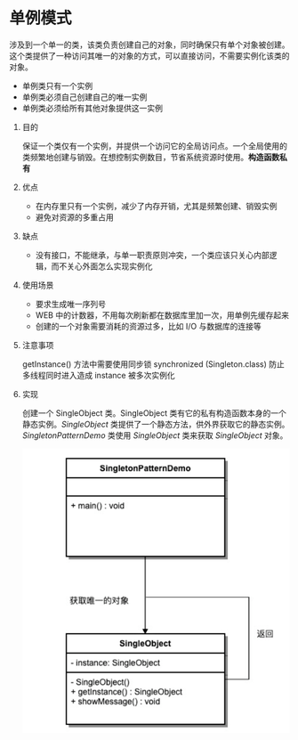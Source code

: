 # 单例模式

涉及到一个单一的类，该类负责创建自己的对象，同时确保只有单个对象被创建。这个类提供了一种访问其唯一的对象的方式，可以直接访问，不需要实例化该类的对象。

- 单例类只有一个实例
- 单例类必须自己创建自己的唯一实例
- 单例类必须给所有其他对象提供这一实例

1. 目的

   保证一个类仅有一个实例，并提供一个访问它的全局访问点。一个全局使用的类频繁地创建与销毁。在想控制实例数目，节省系统资源时使用。**构造函数私有**

2. 优点

   - 在内存里只有一个实例，减少了内存开销，尤其是频繁创建、销毁实例
   - 避免对资源的多重占用

3. 缺点

   - 没有接口，不能继承，与单一职责原则冲突，一个类应该只关心内部逻辑，而不关心外面怎么实现实例化

4. 使用场景

   - 要求生成唯一序列号
   - WEB 中的计数器，不用每次刷新都在数据库里加一次，用单例先缓存起来
   - 创建的一个对象需要消耗的资源过多，比如 I/O 与数据库的连接等

5. 注意事项

   getInstance() 方法中需要使用同步锁 synchronized (Singleton.class) 防止多线程同时进入造成 instance 被多次实例化

6. 实现

   创建一个 SingleObject 类。SingleObject 类有它的私有构造函数本身的一个静态实例。*SingleObject* 类提供了一个静态方法，供外界获取它的静态实例。*SingletonPatternDemo* 类使用 *SingleObject* 类来获取 *SingleObject* 对象。

   ![image](https://github.com/Einsgates/DesignPattern/blob/master/photos/%E5%8D%95%E4%BE%8B%E6%A8%A1%E5%BC%8F.png)

   

   